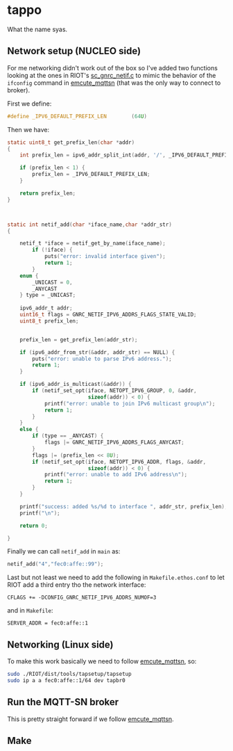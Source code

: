 # tappo
What the name syas.

## Network setup (NUCLEO side)

For me networking didn't work out of the box so I've added two functions
looking at the ones in RIOT's [sc_gnrc_netif.c](https://github.com/RIOT-OS/RIOT/blob/2453b68249d09ff680f3ea85343e26851d00da67/sys/shell/commands/sc_gnrc_netif.c) to mimic the behavior of the `ifconfig` command in [emcute_mqttsn](https://github.com/RIOT-OS/RIOT/tree/master/examples/emcute_mqttsn) (that was the only way to connect to broker).

First we define:
```c
#define _IPV6_DEFAULT_PREFIX_LEN        (64U)
```
Then we have:
```c
static uint8_t get_prefix_len(char *addr)
{
    int prefix_len = ipv6_addr_split_int(addr, '/', _IPV6_DEFAULT_PREFIX_LEN);

    if (prefix_len < 1) {
        prefix_len = _IPV6_DEFAULT_PREFIX_LEN;
    }

    return prefix_len;
}



static int netif_add(char *iface_name,char *addr_str)
{

    netif_t *iface = netif_get_by_name(iface_name);
        if (!iface) {
            puts("error: invalid interface given");
            return 1;
        }
    enum {
        _UNICAST = 0,
        _ANYCAST
    } type = _UNICAST;
    
    ipv6_addr_t addr;
    uint16_t flags = GNRC_NETIF_IPV6_ADDRS_FLAGS_STATE_VALID;
    uint8_t prefix_len;


    prefix_len = get_prefix_len(addr_str);

    if (ipv6_addr_from_str(&addr, addr_str) == NULL) {
        puts("error: unable to parse IPv6 address.");
        return 1;
    }

    if (ipv6_addr_is_multicast(&addr)) {
        if (netif_set_opt(iface, NETOPT_IPV6_GROUP, 0, &addr,
                          sizeof(addr)) < 0) {
            printf("error: unable to join IPv6 multicast group\n");
            return 1;
        }
    }
    else {
        if (type == _ANYCAST) {
            flags |= GNRC_NETIF_IPV6_ADDRS_FLAGS_ANYCAST;
        }
        flags |= (prefix_len << 8U);
        if (netif_set_opt(iface, NETOPT_IPV6_ADDR, flags, &addr,
                          sizeof(addr)) < 0) {
            printf("error: unable to add IPv6 address\n");
            return 1;
        }
    }

    printf("success: added %s/%d to interface ", addr_str, prefix_len);
    printf("\n");

    return 0;

}
```
Finally we can call `netif_add` in `main` as:
```c
netif_add("4","fec0:affe::99");
```
Last but not least we need to add the following in `Makefile.ethos.conf` to let RIOT add a third entry tho the network interface:
```make
CFLAGS += -DCONFIG_GNRC_NETIF_IPV6_ADDRS_NUMOF=3
```
and in `Makefile`:
```make
SERVER_ADDR = fec0:affe::1
```
## Networking (Linux side)
To make this work basically we need to follow [emcute_mqttsn](https://github.com/RIOT-OS/RIOT/tree/master/examples/emcute_mqttsn#setting-up-riot-native), so:

```sh 
sudo ./RIOT/dist/tools/tapsetup/tapsetup
sudo ip a a fec0:affe::1/64 dev tapbr0
```

## Run the MQTT-SN broker

This is pretty straight forward if we follow [emcute_mqttsn](https://github.com/RIOT-OS/RIOT/tree/master/examples/emcute_mqttsn#setting-up-a-broker).

## Make
